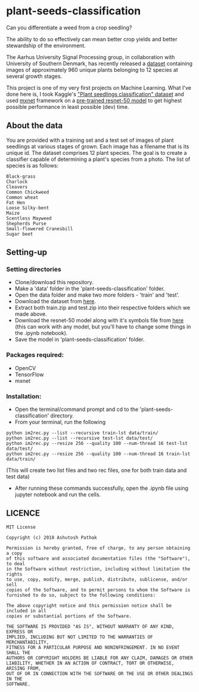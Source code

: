 # plant-seeds-classification
Can you differentiate a weed from a crop seedling?

The ability to do so effectively can mean better crop yields and better stewardship of the environment.

The Aarhus University Signal Processing group, in collaboration with University of Southern Denmark, has recently released a [dataset](https://vision.eng.au.dk/plant-seedlings-dataset/) containing images of approximately 960 unique plants belonging to 12 species at several growth stages.

This project is one of my very first projects on Machine Learning. What I've done here is, I took Kaggle's ["Plant seedlings classification" dataset](https://www.kaggle.com/c/plant-seedlings-classification/data) and used [mxnet](https://mxnet.apache.org/) framework on a [pre-trained resnet-50 model](http://data.mxnet.io/mxnet/models/imagenet-11k-place365-ch/) to get highest possible performance in least possible (dev) time.

## About the data
You are provided with a training set and a test set of images of plant seedlings at various stages of grown. Each image has a filename that is its unique id. The dataset comprises 12 plant species. The goal is to create a classifier capable of determining a plant's species from a photo. The list of species is as follows:

```
Black-grass
Charlock
Cleavers
Common Chickweed
Common wheat
Fat Hen
Loose Silky-bent
Maize
Scentless Mayweed
Shepherds Purse
Small-flowered Cranesbill
Sugar beet
```

## Setting-up
### Setting directories
* Clone/download this repository.
* Make a 'data' folder in the 'plant-seeds-classification' folder.
* Open the data folder and make two more folders - 'train' and 'test'.
* Download the dataset from [here](https://www.kaggle.com/c/plant-seedlings-classification/data).
* Extract both train.zip and test.zip into their respective folders which we made above.
* Download the resnet-50 model along with it's symbols file from [here](http://data.mxnet.io/mxnet/models/imagenet-11k-place365-ch/) (this can work with any model, but you'll have to change some things in the .ipynb notebook).
* Save the model in 'plant-seeds-classification' folder.

### Packages required:
* OpenCV
* TensorFlow
* mxnet

### Installation:
* Open the terminal/command prompt and cd to the 'plant-seeds-classification' directory.
* From your terminal, run the following
```
python im2rec.py --list --recursive train-lst data/train/
python im2rec.py --list --recursive test-lst data/test/
python im2rec.py --resize 256 --quality 100 --num-thread 16 test-lst data/test/
python im2rec.py --resize 256 --quality 100 --num-thread 16 train-lst data/train/
```
(This will create two list files and two rec files, one for both train data and test data)
* After running these commands successfully, open the .ipynb file using jupyter notebook and run the cells.

## LICENCE
```
MIT License

Copyright (c) 2018 Ashutosh Pathak

Permission is hereby granted, free of charge, to any person obtaining a copy
of this software and associated documentation files (the "Software"), to deal
in the Software without restriction, including without limitation the rights
to use, copy, modify, merge, publish, distribute, sublicense, and/or sell
copies of the Software, and to permit persons to whom the Software is
furnished to do so, subject to the following conditions:

The above copyright notice and this permission notice shall be included in all
copies or substantial portions of the Software.

THE SOFTWARE IS PROVIDED "AS IS", WITHOUT WARRANTY OF ANY KIND, EXPRESS OR
IMPLIED, INCLUDING BUT NOT LIMITED TO THE WARRANTIES OF MERCHANTABILITY,
FITNESS FOR A PARTICULAR PURPOSE AND NONINFRINGEMENT. IN NO EVENT SHALL THE
AUTHORS OR COPYRIGHT HOLDERS BE LIABLE FOR ANY CLAIM, DAMAGES OR OTHER
LIABILITY, WHETHER IN AN ACTION OF CONTRACT, TORT OR OTHERWISE, ARISING FROM,
OUT OF OR IN CONNECTION WITH THE SOFTWARE OR THE USE OR OTHER DEALINGS IN THE
SOFTWARE.
```
